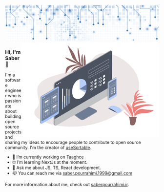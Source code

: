 <img src="./resources/header.png?raw=true">

<img align="right" src="./resources/right.png?raw=true" width=450px/>

### Hi, I'm Saber 👋

I'm a software engineer who is passionate about building open source projects and sharing my ideas to encourage people to contribute to open source community. I'm the creator of [useSortable](https://github.com/spr021/useSortable).

- 📱 I’m currently working on [Taaghce](https://taaghche.com/)
- 🤓 I’m learning NextJs at the moment.
- 💬 Ask me about JS, TS, React development. 
- 📪 You can reach me via saber.pourrahimi.1999@gmail.com

For more information about me, check out [saberpourrahimi.ir](https://www.saberpourrahimi.ir/).
